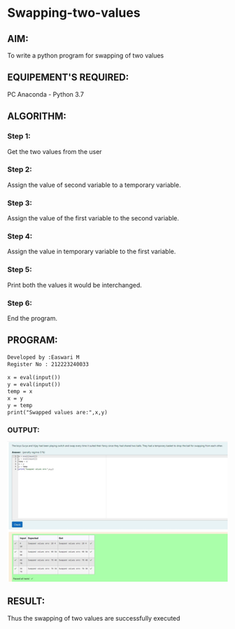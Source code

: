 # Swapping-two-values

## AIM:
To write a python program for swapping of two values

## EQUIPEMENT'S REQUIRED: 
PC
Anaconda - Python 3.7

## ALGORITHM: 
### Step 1:
Get the two values from the user

### Step 2: 
Assign the value of second variable to a temporary variable.

### Step 3: 
Assign the value of the first variable to the second variable.

### Step 4:  
Assign the value in temporary variable to the first variable.

### Step 5: 
Print both the values it would be interchanged.

### Step 6: 
End the program.

## PROGRAM:
```
Developed by :Easwari M
Register No : 212223240033
```
```
x = eval(input())
y = eval(input())
temp = x
x = y
y = temp
print("Swapped values are:",x,y)
```
### OUTPUT:
![output](Code.jpg)

## RESULT:
Thus the swapping of two values are successfully executed



